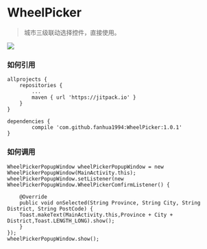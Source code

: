 # WheelPicker

> 城市三级联动选择控件，直接使用。

![](https://github.com/fanhua1994/WheelPicker/blob/master/image/F67C4C652760636CD9CB18C907299964.png?raw=true)

### 如何引用
```
allprojects {
    repositories {
        ...
        maven { url 'https://jitpack.io' }
    }
}
```
```
dependencies {
        compile 'com.github.fanhua1994:WheelPicker:1.0.1'
}
```

### 如何调用
```
WheelPickerPopupWindow wheelPickerPopupWindow = new WheelPickerPopupWindow(MainActivity.this);
wheelPickerPopupWindow.setListener(new WheelPickerPopupWindow.WheelPickerComfirmListener() {

    @Override
    public void onSelected(String Province, String City, String District, String PostCode) {
	Toast.makeText(MainActivity.this,Province + City + District,Toast.LENGTH_LONG).show();
    }
});
wheelPickerPopupWindow.show();
```